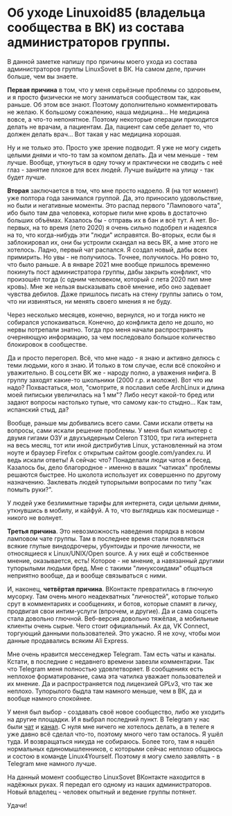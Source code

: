# Об уходе Linuxoid85 (владельца сообщества в ВК) из состава администраторов группы.

В данной заметке напишу про причины моего ухода из состава администраторов группы LinuxSovet в ВК. На самом деле, причин больше, чем вы знаете.

**Первая причина** в том, что у меня серьёзные проблемы со здоровьем, и я просто физически не могу заниматься сообществом так, как раньше. Об этом все знают. Поэтому дополнительно комментировать не желаю. К большому сожалению, наша медицина... Не медицина вовсе, а что-то непонятное. Поэтому некоторые операции приходится делать не врачам, а пациентам. Да, пациент сам себе делает то, что должен делать врач... Вот такая у нас медицина хорошая.

Ну и не только это. Просто уже зрение подводит. Я уже не могу сидеть целыми днями и что-то там за компом делать. Да и чем меньше - тем лучше. Вообще, уткнуться в одну точку и практически не сводить с неё глаз - занятие плохое для всех людей. Лучше выйдите на улицу - так будет лучше.

**Вторая** заключается в том, что мне просто надоело. Я (на тот момент) уже полтора года занимался группой. Да, это приносило удовольствие, но были и негативные моменты. Это распад первого "Лампового чата", ибо было там два человека, которые пили мне кровь в достаточно больших объёмах. Казалось бы - отправь их в бан и всё тут. А нет. Во-первых, на то время (лето 2020) я очень сильно подобрел и надеялся на то, что когда-нибудь эти "люди" исправятся. Во-вторых, если бы я заблокировал их, они бы устроили скандал на весь ВК, а мне этого не хотелось. Ладно, первый чат распался. Я создал новый, дабы всех примирить. Но увы - не получилось. Точнее, получилось. Но ровно то, что было раньше. А в январе 2021 мне вообще пришлось временно покинуть пост администратора группы, дабы закрыть конфликт, что произошёл тогда (с одним человеком, который с лета 2020 пил мне кровь). Мне же нельзя высказывать своё мнение, ибо оно задевает чувства дебилов. Даже пришлось писать на стену группы запись о том, что ни извиняться, ни менять своего мнения я не буду.

Через несколько месяцев, конечно, вернулся, но и тогда никто не собирался успокаиваться. Конечно, до конфликта дело не дошло, но нервы потрепали знатно. Тогда про меня начали распространять очерняющую информацию, за чем последовало большое количество блокировок в сообществе.

Да и просто перегорел. Всё, что мне надо - я знаю и активно делюсь с теми людьми, кого я знаю. И только в том случае, если всё спокойно и уважительно. В соц.сети ВК же - народу полно, а уважения нифига. В группу заходят какие-то школьники (2000 г.р. и моложе). Вот что им надо? Похвастаться, мол, "смотрите, я пославил себе ArchLinux и длина моей пиписьки увеличилась на 1 мм"? Либо несут какой-то бред или задают вопросы настолько тупые, что самому как-то стыдно... Как там, испанский стыд, да?

Вообще, раньше мы добивались всего сами. Сами искали ответы на вопросы, сами искали решение проблемы. У меня был компьютер с двумя гигами ОЗУ и двухъядерным Celeron T3100, три гига интернета на весь месяц, тот или иной дистрибутив Linux, установленный на этом ноуте и браузер Firefox с открытым сайтом google.com/yandex.ru. И ведь искали ответы! А сейчас что? Понаделали люди чатов и бесед. Казалось бы, дело благородное - именно в ваших "чатиках" проблемы решаются быстрее. Но школота использует их совершенно по другому назначению. Заклевать людей тупорылыми вопросами по типу "как помыть руки?".

У людей уже безлимитные тарифы для интернета, сиди целыми днями, уткнувшись в мобилу, и кайфуй. А то, что выглядишь как посмешище - никого не волнует.

**Третья причина**. Это невозможность наведения порядка в новом ламповом чате группы. Там в последнее время стали появляться всякие глупые виндодрочеры, убунтоиды и прочие личности, не относящиеся к Linux/UNIX/Open source. А у них ещё и собственное мнение, оказывается, есть! Которое - не мнение, а навязанный другими тупорылыми людьми бред. Мне с такими "линуксоидами" общаться неприятно вообще, да и вообще связываться с ними.

И, наконец, **четвёртая причина**. ВКонтакте превратилась в глючную мусорку. Там очень много неадекватных "личностей", которые только срут в комментариях и сообщениях, и ботов, которые спамят в личку, продвигая свои интим-услуги (впрочем, и другие). Да и сама соцсеть стала довольно глючной. Веб-версия довольно тяжёлая, а мобильные клиенты очень сырые. Чего стоит официальный. Ах да, VK Connect, торгующий данными пользователей. Это ужасно. Я не хочу, чтобы мои данные продавались всяким Ali Express.

Мне очень нравится мессенеджер Telegram. Там есть чаты и каналы. Кстати, в последние с недавнего времени завезли комментарии. Так что Telegram меня полностью удовлетворяет. В сообщениях есть неплохое форматирование, сама эта чатилка уважает пользователей и их мнение. Да и распространяется под лицензией GPLv3, что так же неплохо. Тупорылого быдла там намного меньше, чем в ВК, да и вообще намного спокойнее.

У меня был выбор - создавать своё новое сообщество, либо же уходить на другие площадки. И я выбрал последний пункт. В Telegram у нас были [чат](https://t.me/linuxsovet_chat) и [канал](https://t.me/linuxsovet). С нуля мне ничего не хотелось делать, а в телеге я уже давно всё сделал что-то, поэтому много чего там осталось. Я ушёл туда. И возвращаться никуда не собираюсь. Более того, там я нашёл нормальных единомышленников, с которыми сейчас неплохо общаюсь и состою в команде Linux4Yourself. Поэтому я могу смело заявлять - в Telegram мне намного лучше.

На данный момент сообщество LinuxSovet ВКонтакте находится в надёжных руках. Я передал его одному из наших администраторов. Новый владелец - человек опытный и ведение группы потянет.

Удачи!
